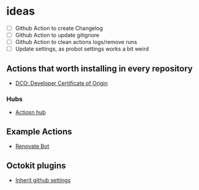 # ideas

- [ ] Github Action to create Changelog
- [ ] Github Action to update gitignore
- [ ] Github Action to clean actions logs/remove runs
- [ ] Update settings, as probot settings works a bit weird

## Actions that worth installing in every repository

- [DCO: Developer Certificate of Origin](https://github.com/probot/dco)

### Hubs

- [Actiosn hub](https://github.com/actionshub)

## Example Actions

- [Renovate Bot](https://github.com/renovatebot/github-action)

## Octokit plugins

- [Inherit github settings](https://github.com/probot/octokit-plugin-config)
